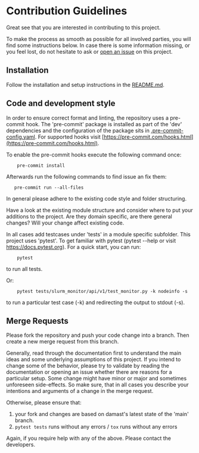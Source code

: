 # Contribution Guidelines

Great see that you are interested in contributing to this project.

To make the process as smooth as possible for all involved parties, you will find some instructions
below.  In case there is some information missing, or you feel lost, do not
hesitate to ask or [open an issue](https://github.com/2maz/slurm-monitor/issues/new)
 on this project.

## Installation

Follow the installation and setup instructions in the [README.md](README.md).


## Code and development style

In order to ensure correct format and linting, the repository uses a pre-commit hook.
The 'pre-commit' package is installed as part of the 'dev' dependencies and the configuration of the
package sits in [.pre-commit-config.yaml](.pre-commit-config.yaml). For supported hooks
visit [https://pre-commit.com/hooks.html](https://pre-commit.com/hooks.html).

To enable the pre-commit hooks execute the following command once:

```
    pre-commit install
```

Afterwards run the following commands to find issue an fix them:

```
   pre-commit run --all-files
```

In general please adhere to the existing code style and folder structuring.

Have a look at the existing module structure and consider where to put your additions to the project.
Are they domain specific, are there general changes? Will your change affect existing code.

In all cases add testcases under 'tests' in a module specific subfolder.
This project uses 'pytest'.
To get familiar with pytest (pytest --help or visit https://docs.pytest.org).
For a quick start, you can run:

```
    pytest
```

to run all tests.

Or:

```
    pytest tests/slurm_monitor/api/v1/test_monitor.py -k nodeinfo -s
```

to run a particular test case (-k) and redirecting the output to stdout (-s).



## Merge Requests

Please fork the repository and push your code change into a branch.
Then create a new merge request from this branch.

Generally, read through the documentation first to understand the main ideas and some underlying assumptions of this project.
If you intend to change some of the behavior, please try to validate by reading the documentation or opening an issue whether
there are reasons for a particular setup.
Some change might have minor or major and sometimes unforeseen side-effects.
So make sure, that in all cases you describe your intentions and arguments of a change in the merge request.

Otherwise, please ensure that:

1. your fork and changes are based on damast's latest state of the 'main' branch.
1. `pytest tests` runs without any errors / `tox` runs without any errors

Again, if you require help with any of the above. Please contact the developers.

